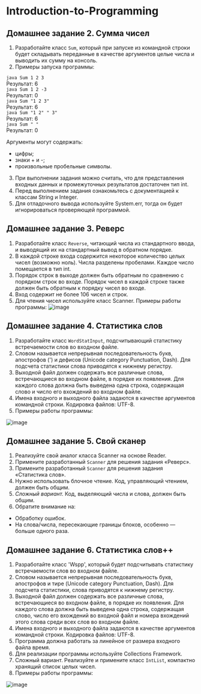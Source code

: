 # Introduction-to-Programming

## Домашнее задание 2. Сумма чисел
1. Разработайте класс `Sum`, который при запуске из командной строки будет складывать переданные в качестве аргументов целые числа и выводить их сумму на консоль.
2. Примеры запуска программы:
   
`java Sum 1 2 3`\
Результат: 6\
`java Sum 1 2 -3`\
Результат: 0  
`java Sum "1 2 3"`  
Результат: 6  
`java Sum "1 2" " 3"`  
Результат: 6  
`java Sum " "`  
Результат: 0  

Аргументы могут содержать:
  * цифры;
  * знаки + и -;
  * произвольные пробельные символы.
3. При выполнении задания можно считать, что для представления входных данных и промежуточных результатов достаточен тип int.
4. Перед выполнением задания ознакомьтесь с документацией к классам String и Integer.
5. Для отладочного вывода используйте System.err, тогда он будет игнорироваться проверяющей программой.

## Домашнее задание 3. Реверс
1. Разработайте класс `Reverse`, читающий числа из стандартного ввода, и выводящий их на стандартный вывод в обратном порядке.
2. В каждой строке входа содержится некоторое количество целых чисел (возможно ноль). Числа разделены пробелами. Каждое число помещается в тип int.
3. Порядок строк в выходе должен быть обратным по сравнению с порядком строк во входе. Порядок чисел в каждой строке также должен быть обратным к порядку чисел во входе.
4. Вход содержит не более 106 чисел и строк.
5. Для чтения чисел используйте класс Scanner.
Примеры работы программы:
![image](https://github.com/dandolya/Introduction-to-Programming/assets/117770118/7587f1bf-e432-4ae5-b42a-ccaf6c90ca9d)

## Домашнее задание 4. Статистика слов
1. Разработайте класс `WordStatInput`, подсчитывающий статистику встречаемости слов во входном файле.
2. Словом называется непрерывная последовательность букв, апострофов (') и дефисов (Unicode category Punctuation, Dash). Для подсчета статистики слова приводятся к нижнему регистру.
3. Выходной файл должен содержать все различные слова, встречающиеся во входном файле, в порядке их появления. Для каждого слова должна быть выведена одна строка, содержащая слово и число его вхождений во входном файле.
4. Имена входного и выходного файла задаются в качестве аргументов командной строки. Кодировка файлов: UTF-8.
5. Примеры работы программы:

![image](https://github.com/dandolya/Introduction-to-Programming/assets/117770118/9f5a257d-145c-4634-af3d-af746b0f9e52)

## Домашнее задание 5. Свой сканер
1. Реализуйте свой аналог класса Scanner на основе Reader.
2. Примените разработанный `Scanner` для решения задания «Реверс».
3. Примените разработанный `Scanner` для решения задания «Статистика слов».
4. Нужно использовать блочное чтение. Код, управляющий чтением, должен быть общим.
5. *Сложный вариант.* Код, выделяющий числа и слова, должен быть общим.
6. Обратите внимание на:
* Обработку ошибок.
* На слова/числа, пересекающие границы блоков, особенно — больше одного раза.

## Домашнее задание 6. Статистика слов++
1. Разработайте класс 'Wspp', который будет подсчитывать статистику встречаемости слов во входном файле.
2. Словом называется непрерывная последовательность букв, апострофов и тире (Unicode category Punctuation, Dash). Для подсчета статистики, слова приводятся к нижнему регистру.
3. Выходной файл должен содержать все различные слова, встречающиеся во входном файле, в порядке их появления. Для каждого слова должна быть выведена одна строка, содержащая слово, число его вхождений во входной файл и номера вхождений этого слова среди всех слов во входном файле.
4. Имена входного и выходного файла задаются в качестве аргументов командной строки. Кодировка файлов: UTF-8.
5. Программа должна работать за линейное от размера входного файла время.
6. Для реализации программы используйте Collections Framework.
7. Сложный вариант. Реализуйте и примените класс `IntList`, компактно хранящий список целых чисел.
8. Примеры работы программы:
   
![image](https://github.com/dandolya/Introduction-to-Programming/assets/117770118/58e5aa2d-c43f-454d-bf8e-5cd3b8a5e53a)


